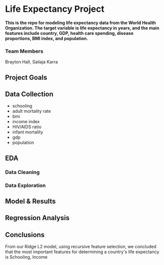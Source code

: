 
# Life Expectancy Project
**This is the repo for modeling life expectancy data from the World Health Organization. The target variable is life expectancy in years, and the main features include country, GDP, health care spending, disease proportions, BMI index, and population.** 

### Team Members
Brayton Hall, Sailaja Karra



## Project Goals


## Data Collection 

- schooling
- adult mortality rate
- bmi
- income index
- HIV/AIDS ratio
- infant mortality
- gdp
- population

## EDA 
### Data Cleaning


### Data Exploration


## Model & Results 
## Regression Analysis


## Conclusions
From our Ridge L2 model, using recursive feature selection, we concluded that the most important features for determining a country's life expectancy is Schooling, Income 
